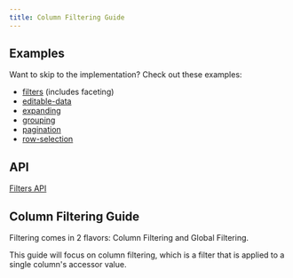 ```yaml
---
title: Column Filtering Guide
---
```


## Examples

Want to skip to the implementation? Check out these examples:

- [filters](../framework/react/examples/filters) (includes faceting)
- [editable-data](../framework/react/examples/editable-data)
- [expanding](../framework/react/examples/expanding)
- [grouping](../framework/react/examples/grouping)
- [pagination](../framework/react/examples/pagination)
- [row-selection](../framework/react/examples/row-selection)

## API

[Filters API](../api/features/filters)

## Column Filtering Guide

Filtering comes in 2 flavors: Column Filtering and Global Filtering.

This guide will focus on column filtering, which is a filter that is applied to a single column's accessor value.
